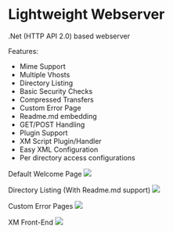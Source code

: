 # Lightweight Webserver
.Net (HTTP API 2.0) based webserver


Features:
- Mime Support
- Multiple Vhosts
- Directory Listing
- Basic Security Checks
- Compressed Transfers
- Custom Error Page
- Readme.md embedding
- GET/POST Handling
- Plugin Support
- XM Script Plugin/Handler
- Easy XML Configuration
- Per directory access configurations


Default Welcome Page
![](https://i.imgur.com/uxMUp3Q.png)

Directory Listing (With Readme.md support)
![](https://i.imgur.com/LCZXOjN.png)

Custom Error Pages
![](https://i.imgur.com/8EHfbUo.png)

XM Front-End
![](https://i.imgur.com/tfqfPui.png)
